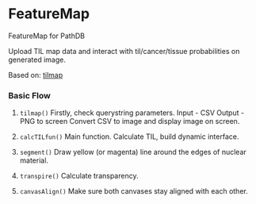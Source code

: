# FeatureMap

FeatureMap for PathDB

Upload TIL map data and interact with til/cancer/tissue probabilities on generated image.


Based on: <a href="https://mathbiol.github.io/tilmap/" target="blank">tilmap</a>


### Basic Flow

1. `tilmap()`
Firstly, check querystring parameters.
Input - CSV
Output - PNG to screen
Convert CSV to image and display image on screen.

2. `calcTILfun()`
Main function.
Calculate TIL, build dynamic interface.

3. `segment()`
Draw yellow (or magenta) line around the edges of nuclear material.

5. `transpire()`
Calculate transparency.

6. `canvasAlign()`
Make sure both canvases stay aligned with each other.
